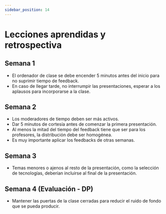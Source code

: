 ```yaml
---
sidebar_position: 14
---
```


# Lecciones aprendidas y retrospectiva

## Semana 1

- El ordenador de clase se debe encender 5 minutos antes del inicio para no suprimir tiempo de feedback.  
- En caso de llegar tarde, no interrumpir las presentaciones, esperar a los aplausos para incorporarse a la clase.

## Semana 2

- Los moderadores de tiempo deben ser más activos.
- Dar 5 minutos de cortesía antes de comenzar la primera presentación. 
- Al menos la mitad del tiempo del feedback tiene que ser para los profesores, la distribución debe ser homogénea. 
- Es muy importante aplicar los feedbacks de otras semanas.

## Semana 3

- Temas menores o ajenos al resto de la presentación, como la selección de tecnologías, deberían incluirse al final de la presentación.

## Semana 4 (Evaluación - DP)

- Mantener las puertas de la clase cerradas para reducir el ruido de fondo que se pueda producir.